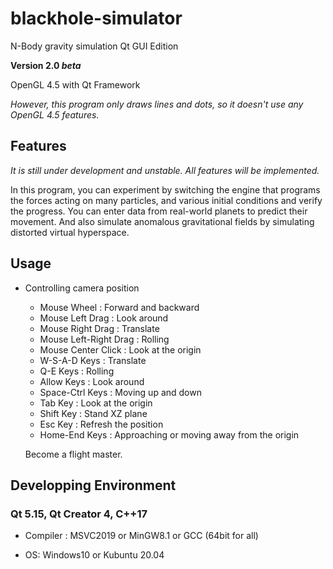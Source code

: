 # blackhole-simulator

N-Body gravity simulation Qt GUI Edition

**Version 2.0 _beta_**

OpenGL 4.5 with Qt Framework

*However, this program only draws lines and dots, so it doesn't use any OpenGL 4.5 features.*

## Features

*It is still under development and unstable. All features will be implemented.*

In this program, you can experiment by switching the engine that programs the forces acting on many particles, 
and various initial conditions and verify the progress.
You can enter data from real-world planets to predict their movement.
And also simulate anomalous gravitational fields by simulating distorted virtual hyperspace.

## Usage

* Controlling camera position
  - Mouse Wheel : Forward and backward
  - Mouse Left Drag : Look around
  - Mouse Right Drag : Translate
  - Mouse Left-Right Drag : Rolling
  - Mouse Center Click : Look at the origin
  - W-S-A-D Keys : Translate
  - Q-E Keys : Rolling
  - Allow Keys : Look around
  - Space-Ctrl Keys : Moving up and down
  - Tab Key : Look at the origin
  - Shift Key : Stand XZ plane
  - Esc Key : Refresh the position
  - Home-End Keys : Approaching or moving away from the origin
  
  Become a flight master.

## Developping Environment

### Qt 5.15, Qt Creator 4, C++17

* Compiler : MSVC2019 or MinGW8.1 or GCC (64bit for all)

* OS: Windows10 or Kubuntu 20.04
